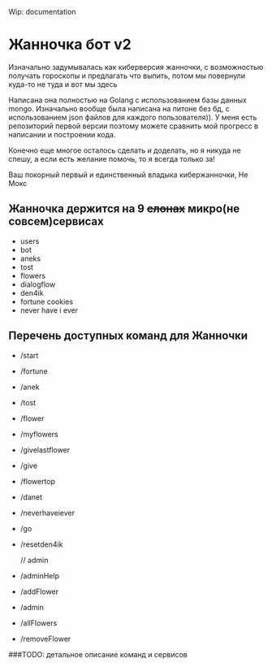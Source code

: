 Wip: documentation


# Жанночка бот v2
Изначально задумывалась как киберверсия жанночки, с возможностью получать гороскопы
и предлагать что выпить, потом мы повернули куда-то не туда и вот мы здесь

Написана она полностью на Golang с использованием базы данных mongo. Изначально вообще была
написана на питоне без бд, с использованием json файлов для каждого пользователя)). У меня есть
репозиторий первой версии поэтому можете сравнить мой прогресс в написании и построении кода.

Конечно еще многое осталось сделать и доделать, но я никуда не спешу, а если есть желание помочь,
то я всегда только за!

Ваш покорный первый и единственный владыка кибержанночки, Не Мокс

## Жанночка держится на 9 ~~слонах~~ микро(не совсем)сервисах
- users 
- bot
- aneks
- tost
- flowers
- dialogflow
- den4ik
- fortune cookies
- never have i ever

## Перечень доступных команд для Жанночки
- /start
- /fortune
- /anek
- /tost
- /flower
- /myflowers
- /givelastflower
- /give
- /flowertop
- /danet
- /neverhaveiever
- /go
- /resetden4ik


  // admin

- /adminHelp
- /addFlower
- /admin
- /allFlowers
- /removeFlower

###TODO: детальное описание команд и сервисов

